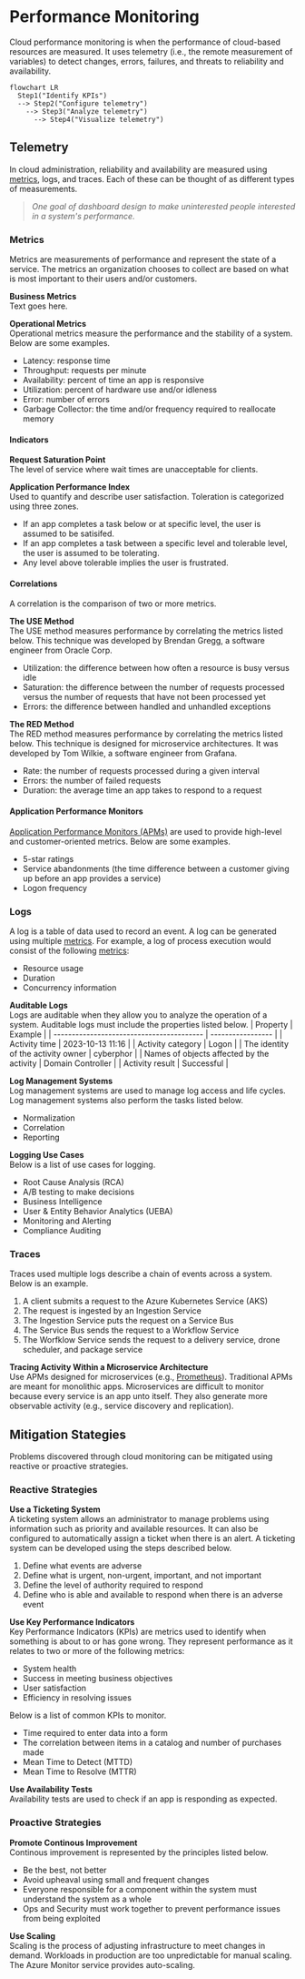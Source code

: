 # Performance Monitoring
Cloud performance monitoring is when the performance of cloud-based resources are measured. It uses telemetry (i.e., the remote measurement of variables) to detect changes, errors, failures, and threats to reliability and availability. 

```mermaid
flowchart LR
  Step1("Identify KPIs") 
  --> Step2("Configure telemetry")
    --> Step3("Analyze telemetry")
      --> Step4("Visualize telemetry")
```

## Telemetry
In cloud administration, reliability and availability are measured using [metrics](/cloud/monitoring/README.md#metrics), logs, and traces. Each of these can be thought of as different types of measurements. 

> *One goal of dashboard design to make uninterested people interested in a system's performance.*

### Metrics
Metrics are measurements of performance and represent the state of a service. The metrics an organization chooses to collect are based on what is most important to their users and/or customers.

**Business Metrics**   
Text goes here. 

**Operational Metrics**  
Operational metrics measure the performance and the stability of a system. Below are some examples.
* Latency: response time
* Throughput: requests per minute
* Availability: percent of time an app is responsive
* Utilization: percent of hardware use and/or idleness
* Error: number of errors
* Garbage Collector: the time and/or frequency required to reallocate memory

#### Indicators  
**Request Saturation Point**  
The level of service where wait times are unacceptable for clients. 

**Application Performance Index**  
Used to quantify and describe user satisfaction. Toleration is categorized using three zones. 
* If an app completes a task below or at specific level, the user is assumed to be satisifed. 
* If an app completes a task between a specific level and tolerable level, the user is assumed to be tolerating. 
* Any level above tolerable implies the user is frustrated. 

#### Correlations
A correlation is the comparison of two or more metrics. 

**The USE Method**  
The USE method measures performance by correlating the metrics listed below. This technique was developed by Brendan Gregg, a software engineer from Oracle Corp. 
* Utilization: the difference between how often a resource is busy versus idle
* Saturation: the difference between the number of requests processed versus the number of requests that have not been processed yet
* Errors: the difference between handled and unhandled exceptions

**The RED Method**  
The RED method measures performance by correlating the metrics listed below. This technique is designed for microservice architectures. It was developed by Tom Wilkie, a software engineer from Grafana.  
* Rate: the number of requests processed during a given interval
* Errors: the number of failed requests
* Duration: the average time an app takes to respond to a request

#### Application Performance Monitors
[Application Performance Monitors (APMs)](/cloud/monitoring/apm.md) are used to provide high-level and customer-oriented metrics. Below are some examples. 
* 5-star ratings
* Service abandonments (the time difference between a customer giving up before an app provides a service)
* Logon frequency 

### Logs
A log is a table of data used to record an event. A log can be generated using multiple [metrics](/cloud/monitoring/README.md#metrics). For example, a log of process execution would consist of the following [metrics](/cloud/monitoring/README.md#metrics):
* Resource usage
* Duration
* Concurrency information

**Auditable Logs**  
Logs are auditable when they allow you to analyze the operation of a system. Auditable logs must include the properties listed below. 
| Property                                  | Example           | 
| ----------------------------------------- | ----------------- |
| Activity time                             | 2023-10-13 11:16  |
| Activity category                         | Logon             |
| The identity of the activity owner        | cyberphor         |
| Names of objects affected by the activity | Domain Controller |
| Activity result                           | Successful        |

**Log Management Systems**  
Log management systems are used to manage log access and life cycles. Log management systems also perform the tasks listed below. 
* Normalization
* Correlation
* Reporting

**Logging Use Cases**  
Below is a list of use cases for logging. 
* Root Cause Analysis (RCA)
* A/B testing to make decisions
* Business Intelligence 
* User & Entity Behavior Analytics (UEBA)
* Monitoring and Alerting
* Compliance Auditing

### Traces
Traces used multiple logs describe a chain of events across a system. Below is an example.
1. A client submits a request to the Azure Kubernetes Service (AKS)
2. The request is ingested by an Ingestion Service
3. The Ingestion Service puts the request on a Service Bus
4. The Service Bus sends the request to a Workflow Service
5. The Worfklow Service sends the request to a delivery service, drone scheduler, and package service

**Tracing Activity Within a Microservice Architecture**  
Use APMs designed for microservices (e.g., [Prometheus](/theory/cloud/monitoring/apm.md#prometheus)). Traditional APMs are meant for monolithic apps. Microservices are difficult to monitor because every service is an app unto itself. They also generate more observable activity (e.g., service discovery and replication). 

## Mitigation Stategies
Problems discovered through cloud monitoring can be mitigated using reactive or proactive strategies. 

### Reactive Strategies
**Use a Ticketing System**  
A ticketing system allows an administrator to manage problems using information such as priority and available resources. It can also be configured to automatically assign a ticket when there is an alert. 
A ticketing system can be developed using the steps described below. 
1. Define what events are adverse
2. Define what is urgent, non-urgent, important, and not important
3. Define the level of authority required to respond
4. Define who is able and available to respond when there is an adverse event

**Use Key Performance Indicators**  
Key Performance Indicators (KPIs) are metrics used to identify when something is about to or has gone wrong. They represent performance as it relates to two or more of the following metrics:
* System health
* Success in meeting business objectives
* User satisfaction
* Efficiency in resolving issues

Below is a list of common KPIs to monitor. 
* Time required to enter data into a form
* The correlation between items in a catalog and number of purchases made
* Mean Time to Detect (MTTD)
* Mean Time to Resolve (MTTR)

**Use Availability Tests**   
Availability tests are used to check if an app is responding as expected. 

### Proactive Strategies
**Promote Continous Improvement**  
Continous improvement is represented by the principles listed below. 
* Be the best, not better
* Avoid upheaval using small and frequent changes
* Everyone responsible for a component within the system must understand the system as a whole 
* Ops and Security must work together to prevent performance issues from being exploited

**Use Scaling**  
Scaling is the process of adjusting infrastructure to meet changes in demand. Workloads in production are too unpredictable for manual scaling. The Azure Monitor service provides auto-scaling.

